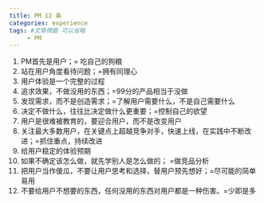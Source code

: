 ```yaml
---
title: PM 12 条
categories: experience
tags: #文章標籤 可以省略
     - PM
---
```


1. PM首先是用户；= 吃自己的狗粮
2. 站在用户角度看待问题；=拥有同理心
3. 用户体验是一个完整的过程
4. 追求效果，不做没用的东西；=99分的产品相当于没做
5. 发现需求，而不是创造需求；=了解用户需要什么，不是自己需要什么
6. 决定不做什么，往往比决定做什么更重要；=控制自己的欲望
7. 用户是很难被教育的，要迎合用户，而不是改变用户
8. 关注最大多数用户，在关键点上超越竞争对手，快速上线，在实践中不断改进；=抓住重点，持续改进
9. 给用户稳定的体验预期
10. 如果不确定该怎么做，就先学别人是怎么做的； =做竞品分析
11. 把用户当作傻瓜，不要让用户思考和选择，替用户预先想好；=尽可能的简单易用
12. 不要给用户不想要的东西，任何没用的东西对用户都是一种伤害。=少即是多